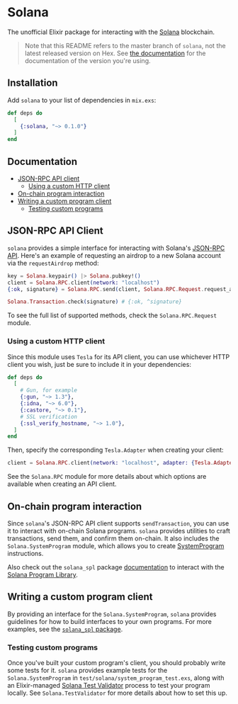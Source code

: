# Solana

The unofficial Elixir package for interacting with the
[Solana](https://solana.com) blockchain.

> Note that this README refers to the master branch of `solana`, not the latest
> released version on Hex. See [the documentation](https://hexdocs.pm/solana)
> for the documentation of the version you're using.

## Installation

Add `solana` to your list of dependencies in `mix.exs`:

```elixir
def deps do
  [
    {:solana, "~> 0.1.0"}
  ]
end
```

## Documentation

- [JSON-RPC API client](#json-rpc-api-client)
  - [Using a custom HTTP client](#using-a-custom-http-client)
- [On-chain program interaction](#solana-program-interaction)
- [Writing a custom program client](#writing-a-custom-program-client)
  - [Testing custom programs](#testing-custom-programs)

## JSON-RPC API Client

`solana` provides a simple interface for interacting with Solana's [JSON-RPC
API](https://docs.solana.com/developing/clients/jsonrpc-api). Here's an example
of requesting an airdrop to a new Solana account via the `requestAirdrop`
method:

```elixir
key = Solana.keypair() |> Solana.pubkey!()
client = Solana.RPC.client(network: "localhost")
{:ok, signature} = Solana.RPC.send(client, Solana.RPC.Request.request_airdrop(key, 1))

Solana.Transaction.check(signature) # {:ok, ^signature}
```

To see the full list of supported methods, check the `Solana.RPC.Request`
module.

### Using a custom HTTP client

Since this module uses `Tesla` for its API client, you can use whichever
HTTP client you wish, just be sure to include it in your dependencies:

```elixir
def deps do
  [
    # Gun, for example
    {:gun, "~> 1.3"},
    {:idna, "~> 6.0"},
    {:castore, "~> 0.1"},
    # SSL verification
    {:ssl_verify_hostname, "~> 1.0"},
  ]
end
```

Then, specify the corresponding `Tesla.Adapter` when creating your client:

```elixir
client = Solana.RPC.client(network: "localhost", adapter: {Tesla.Adapter.Gun, certificates_verification: true})
```

See the `Solana.RPC` module for more details about which options are available
when creating an API client.

## On-chain program interaction

Since `solana`'s JSON-RPC API client supports `sendTransaction`, you can use it
to interact with on-chain Solana programs. `solana` provides utilities to craft
transactions, send them, and confirm them on-chain. It also includes the
`Solana.SystemProgram` module, which allows you to create
[SystemProgram](https://docs.solana.com/developing/runtime-facilities/programs#system-program)
instructions.

Also check out the `solana_spl` package
[documentation](https://hexdocs.pm/solana_spl) to interact with the [Solana
Program Library](https://spl.solana.com).

## Writing a custom program client

By providing an interface for the `Solana.SystemProgram`, `solana` provides
guidelines for how to build interfaces to your own programs. For more examples,
see the [`solana_spl` package](https://hexdocs.pm/solana_spl).

### Testing custom programs

Once you've built your custom program's client, you should probably write some
tests for it. `solana` provides example tests for the `Solana.SystemProgram` in
`test/solana/system_program_test.exs`, along with an Elixir-managed [Solana Test
Validator](https://docs.solana.com/developing/test-validator) process to test
your program locally. See `Solana.TestValidator` for more details about how to
set this up.
